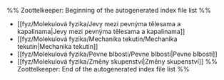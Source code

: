 %% Zoottelkeeper: Beginning of the autogenerated index file list  %%
-  [[fyz/Molekulová fyzika/Jevy mezi pevnýma tělesama a kapalinama|Jevy mezi pevnýma tělesama a kapalinama]]
-  [[fyz/Molekulová fyzika/Mechanika tekutin/Mechanika tekutin|Mechanika tekutin]]
-  [[fyz/Molekulová fyzika/Pevne blbosti/Pevne blbosti|Pevne blbosti]]
-  [[fyz/Molekulová fyzika/Změny skupenství|Změny skupenství]]
%% Zoottelkeeper: End of the autogenerated index file list  %%
